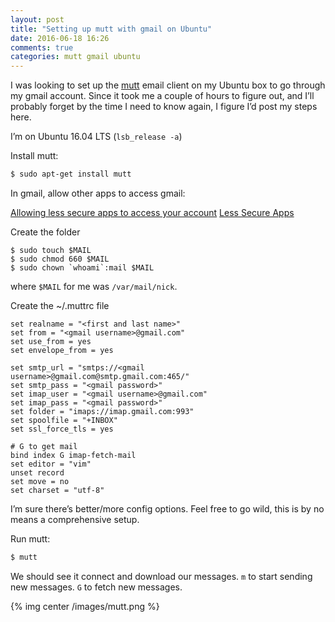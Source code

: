 ```yaml
---
layout: post
title: "Setting up mutt with gmail on Ubuntu"
date: 2016-06-18 16:26
comments: true
categories: mutt gmail ubuntu
---
```


I was looking to set up the
[mutt](http://www.mutt.org/)
email client on my Ubuntu box to go through my gmail account.  Since it took me
a couple of hours to figure out, and I’ll probably forget by the time I need to
know again, I figure I’d post my steps here.

I’m on Ubuntu 16.04 LTS (`lsb_release -a`)

Install mutt:

```sh
$ sudo apt-get install mutt
```

In gmail, allow other apps to access gmail:

[Allowing less secure apps to access your account](https://support.google.com/accounts/answer/6010255?hl=en)
[Less Secure Apps](https://www.google.com/settings/security/lesssecureapps)

Create the folder

```
$ sudo touch $MAIL
$ sudo chmod 660 $MAIL
$ sudo chown `whoami`:mail $MAIL
```

where `$MAIL` for me was `/var/mail/nick`.

Create the ~/.muttrc file

```
set realname = "<first and last name>"
set from = "<gmail username>@gmail.com"
set use_from = yes
set envelope_from = yes

set smtp_url = "smtps://<gmail username>@gmail.com@smtp.gmail.com:465/"
set smtp_pass = "<gmail password>"
set imap_user = "<gmail username>@gmail.com"
set imap_pass = "<gmail password>"
set folder = "imaps://imap.gmail.com:993"
set spoolfile = "+INBOX"
set ssl_force_tls = yes

# G to get mail
bind index G imap-fetch-mail
set editor = "vim"
unset record
set move = no
set charset = "utf-8"
```

I’m sure there’s better/more config options.  Feel free to go wild, this is by
no means a comprehensive setup.

Run mutt:

```sh
$ mutt
```

We should see it connect and download our messages.  `m` to start sending new
messages. `G` to fetch new messages.

{% img center /images/mutt.png %}

